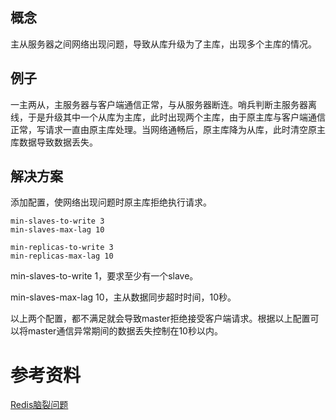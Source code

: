 ## 概念
主从服务器之间网络出现问题，导致从库升级为了主库，出现多个主库的情况。

## 例子
一主两从，主服务器与客户端通信正常，与从服务器断连。哨兵判断主服务器离线，于是升级其中一个从库为主库，此时出现两个主库，由于原主库与客户端通信正常，写请求一直由原主库处理。当网络通畅后，原主库降为从库，此时清空原主库数据导致数据丢失。

## 解决方案
添加配置，使网络出现问题时原主库拒绝执行请求。
```
min-slaves-to-write 3
min-slaves-max-lag 10

min-replicas-to-write 3
min-replicas-max-lag 10
```

min-slaves-to-write 1，要求至少有一个slave。

min-slaves-max-lag 10，主从数据同步超时时间，10秒。

以上两个配置，都不满足就会导致master拒绝接受客户端请求。根据以上配置可以将master通信异常期间的数据丢失控制在10秒以内。

# 参考资料
[Redis脑裂问题](https://www.jianshu.com/p/985ae6fa6a4b)